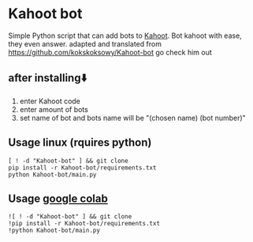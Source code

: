 # Kahoot bot
Simple Python script that can add bots to [Kahoot](https://kahoot.com/).
Bot kahoot with ease, they even answer.
adapted and translated from https://github.com/kokskoksowy/Kahoot-bot go check him out
## after installing⬇️
1. enter Kahoot code
2. enter amount of bots
3. set name of bot and bots name will be "(chosen name) (bot number)"

## Usage linux (rquires python)
```
[ ! -d "Kahoot-bot" ] && git clone 
pip install -r Kahoot-bot/requirements.txt
python Kahoot-bot/main.py
```

## Usage [google colab](https://colab.research.google.com/)
```
![ ! -d "Kahoot-bot" ] && git clone 
!pip install -r Kahoot-bot/requirements.txt
!python Kahoot-bot/main.py
```
